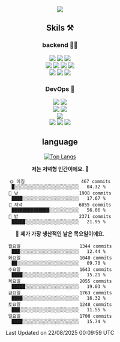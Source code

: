 <div align="center">

<a href="https://hhpluscertificateofcompletion.oopy.io/">
  <img src="https://static.spartacodingclub.kr/hanghae99/plus/completion/badge_black.svg" />
</a>

## Skils ⚒️

### backend 🧑‍💻
  
<img src="https://img.shields.io/badge/Java-FF6600?style=flat-square&logo=buymeacoffee&logoColor=white"/>
<img src="https://img.shields.io/badge/Go-0099FF?style=flat-square&logo=go&logoColor=white"/>
<img src="https://img.shields.io/badge/Kotlin-7F52FF?style=flat-square&logo=kotlin&logoColor=white"/>
  
  
<br />
  
<img src="https://img.shields.io/badge/Spring-339933?style=flat-square&logo=Spring&logoColor=white"/>
<img src="https://img.shields.io/badge/Spring Boot-339933?style=flat-square&logo=Spring Boot&logoColor=white"/>
<img src="https://img.shields.io/badge/Spring Security-339933?style=flat-square&logo=Spring Security&logoColor=white"/>
  
<img src="https://img.shields.io/badge/Spring Data JPA-339933?style=flat-square&logo=Hibernate&logoColor=white"/>

<br />
  
  <img src="https://img.shields.io/badge/mysql-0099FF?style=flat-square&logo=mysql&logoColor=white"/>
  <img src="https://img.shields.io/badge/mariadb-0099FF?style=flat-square&logo=mariadb&logoColor=white"/>
  <img src="https://img.shields.io/badge/mongoDB-47A248?style=flat-square&logo=mongodb&logoColor=white"/>
  
  
### DevOps 🚀
  
  <img src="https://img.shields.io/badge/docker-2496ED?style=flat-square&logo=docker&logoColor=white"/>
  <img src="https://img.shields.io/badge/kubernetes-326CE5?style=flat-square&logo=kubernetes&logoColor=white"/>
  
  <br />
  
  <img src="https://img.shields.io/badge/Github Actions-2088FF?style=flat-square&logo=githubactions&logoColor=white"/>
  <img src="https://img.shields.io/badge/Jenkins-D24939?style=flat-square&logo=jenkins&logoColor=white"/>
  
  
  <br />
  <img src="https://img.shields.io/badge/terraform-7B42BC?style=flat-square&logo=terraform&logoColor=white"/>
  
  <br />
  <img src="https://img.shields.io/badge/Amazon AWS-232F3E?style=flat-square&logo=Amazon AWS&logoColor=white"/>

  <img src="https://img.shields.io/badge/GCP-4285F4?style=flat-square&logo=googlecloud&logoColor=white"/>
  <img src="https://img.shields.io/badge/NCP-03C75A?style=flat-square&logo=naver&logoColor=white"/>
  
  
## language

[![Top Langs](https://github-readme-stats.vercel.app/api/top-langs/?username=zxcv9203&hide=html&exclude_repo=zxcv9203.github.io,golB&theme=grate-gatsby)](https://github.com/zxcv9203/github-readme-stats)
  
<!--START_SECTION:waka-->
**저는 저녁형 인간이에요. 🦉** 

```text
🌞 아침                     467 commits         █░░░░░░░░░░░░░░░░░░░░░░░░   04.32 % 
🌆 낮　                     1908 commits        ████░░░░░░░░░░░░░░░░░░░░░   17.67 % 
🌃 저녁                     6055 commits        ██████████████░░░░░░░░░░░   56.06 % 
🌙 밤　                     2371 commits        █████░░░░░░░░░░░░░░░░░░░░   21.95 % 
```
📅 **제가 가장 생산적인 날은 목요일이에요.** 

```text
월요일                      1344 commits        ███░░░░░░░░░░░░░░░░░░░░░░   12.44 % 
화요일                      1048 commits        ██░░░░░░░░░░░░░░░░░░░░░░░   09.70 % 
수요일                      1643 commits        ████░░░░░░░░░░░░░░░░░░░░░   15.21 % 
목요일                      2055 commits        █████░░░░░░░░░░░░░░░░░░░░   19.03 % 
금요일                      1763 commits        ████░░░░░░░░░░░░░░░░░░░░░   16.32 % 
토요일                      1248 commits        ███░░░░░░░░░░░░░░░░░░░░░░   11.55 % 
일요일                      1700 commits        ████░░░░░░░░░░░░░░░░░░░░░   15.74 % 
```



 Last Updated on 22/08/2025 00:09:59 UTC
<!--END_SECTION:waka-->
  
</div>

